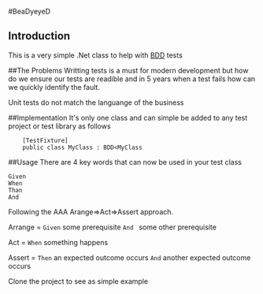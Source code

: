 #BeaDyeyeD

## Introduction
This is a very simple .Net class to help with [BDD](http://en.wikipedia.org/wiki/Behavior-driven_development) tests

##The Problems
Writting tests is a must for modern development but how do we ensure our tests are readible and in 5 years 
when a test fails how can we quickly identify the fault.

Unit tests do not match the languange of the business

##Implementation
It's only one class and can simple be added to any test project or test library as follows
```
	[TestFixture]
	public class MyClass : BDD<MyClass
```

##Usage
There are 4 key words that can now be used in your test class
```
Given
When
Than
And
```
Following the AAA Arange=>Act=>Assert approach.  

Arrange = ```Given``` some prerequisite ```And ``` some other prerequisite

Act = ```When``` something happens

Assert = ```Then``` an expected outcome occurs ```And``` another expected outcome occurs

Clone the project to see as simple example

